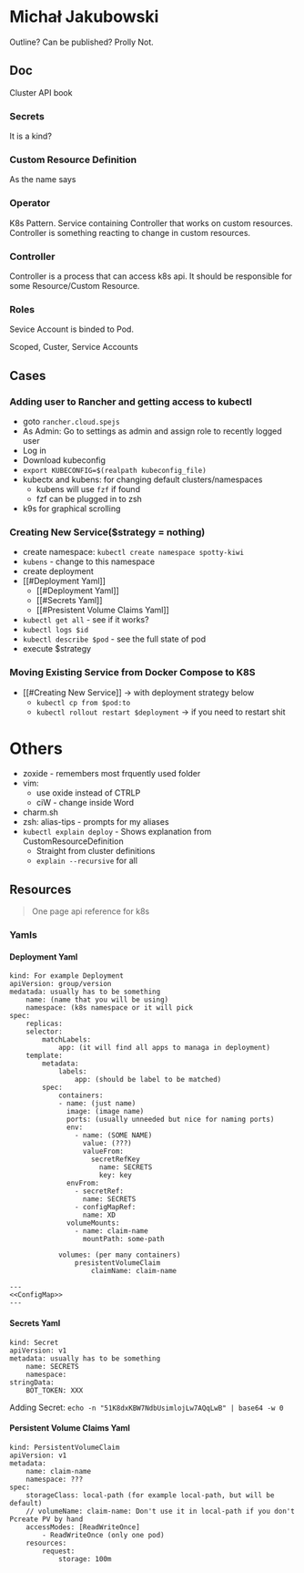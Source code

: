 
# Michał Jakubowski

Outline? Can be published? Prolly Not.

## Doc

Cluster API book

### Secrets

It is a kind?

### Custom Resource Definition

As the name says

### Operator

K8s Pattern.
Service containing Controller that works on custom resources.
Controller is something reacting to change in custom resources.

### Controller

Controller is a process that can access k8s api.
It should be responsible for some Resource/Custom Resource.

### Roles

Sevice Account is binded to Pod.

Scoped, Custer, Service Accounts

## Cases

### Adding user to Rancher and getting access to kubectl

- goto `rancher.cloud.spejs`
- As Admin: Go to settings as admin and assign role to recently logged user
- Log in
- Download kubeconfig
- `export KUBECONFIG=$(realpath kubeconfig_file)`
- kubectx and kubens: for changing default clusters/namespaces
    - kubens will use `fzf` if found
    - fzf can be plugged in to zsh
- k9s for graphical scrolling

### Creating New Service($strategy = nothing)

- create namespace: `kubectl create namespace spotty-kiwi`
- `kubens` - change to this namespace
- create deployment
- [[#Deployment Yaml]]
    - [[#Deployment Yaml]]
    - [[#Secrets Yaml]]
    - [[#Presistent Volume Claims Yaml]]
- `kubectl get all` - see if it works?
- `kubectl logs $id`
- `kubectl describe $pod` - see the full state of pod
- execute $strategy

### Moving Existing Service from Docker Compose to K8S

- [[#Creating New Service]] -> with deployment strategy below 
    - `kubectl cp from $pod:to`
    - `kubectl rollout restart $deployment` -> if you need to restart shit

# Others

- zoxide - remembers most frquently used folder
- vim: 
    - use oxide instead of CTRLP
    - ciW - change inside Word 
- charm.sh
- zsh: alias-tips - prompts for my aliases
- `kubectl explain deploy` - Shows explanation from CustomResourceDefinition
    - Straight from cluster definitions
    - `explain --recursive` for all

## Resources 

>One page api reference for k8s

### Yamls

#### Deployment Yaml

```
kind: For example Deployment
apiVersion: group/version
medatada: usually has to be something
    name: (name that you will be using)
    namespace: (k8s namespace or it will pick
spec:
    replicas:
    selector:
        matchLabels:
            app: (it will find all apps to managa in deployment)
    template:
        metadata:
            labels:
                app: (should be label to be matched)
        spec:
            containers:
            - name: (just name)
              image: (image name)
              ports: (usually unneeded but nice for naming ports)
              env:
                - name: (SOME NAME)
                  value: (???)
                  valueFrom:
                    secretRefKey
                      name: SECRETS
                      key: key
              envFrom:
                - secretRef:
                  name: SECRETS
                - configMapRef:
                  name: XD
              volumeMounts:
                - name: claim-name
                  mountPath: some-path

            volumes: (per many containers)
                presistentVolumeClaim
                    claimName: claim-name

---
<<ConfigMap>>
---
```

#### Secrets Yaml

```
kind: Secret
apiVersion: v1
metadata: usually has to be something
    name: SECRETS
    namespace: 
stringData:
    BOT_TOKEN: XXX
```

Adding Secret:
`echo -n "51K8dxKBW7NdbUsimlojLw7AQqLwB" | base64 -w 0`

#### Persistent Volume Claims Yaml

```
kind: PersistentVolumeClaim
apiVersion: v1
metadata:
    name: claim-name
    namespace: ???
spec:
    storageClass: local-path (for example local-path, but will be default)
    // volumeName: claim-name: Don't use it in local-path if you don't Pcreate PV by hand
    accessModes: [ReadWriteOnce]
        - ReadWriteOnce (only one pod) 
    resources:
        request: 
            storage: 100m
```
